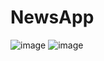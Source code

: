 # NewsApp

![image](https://github.com/princerakholiya/NewsApp/assets/96199674/9849d745-937b-4293-85d2-116eb6d5e044)
![image](https://github.com/princerakholiya/NewsApp/assets/96199674/ce2e80fb-d040-4fe5-ae14-1e63c47479b9)

